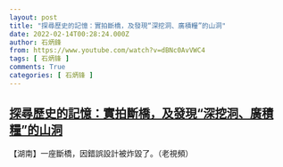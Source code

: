 ```yaml
---
layout: post
title: "探尋歷史的記憶：實拍斷橋，及發現“深挖洞、廣積糧”的山洞"
date: 2022-02-14T00:28:24.000Z
author: 石炳鋒
from: https://www.youtube.com/watch?v=dBNc0AvVWC4
tags: [ 石炳锋 ]
comments: True
categories: [ 石炳锋 ]
---
```

<!--1644798504000-->
[探尋歷史的記憶：實拍斷橋，及發現“深挖洞、廣積糧”的山洞](https://www.youtube.com/watch?v=dBNc0AvVWC4)
------

<div>
【湖南】一座斷橋，因錯誤設計被炸毀了。（老視頻）
</div>
